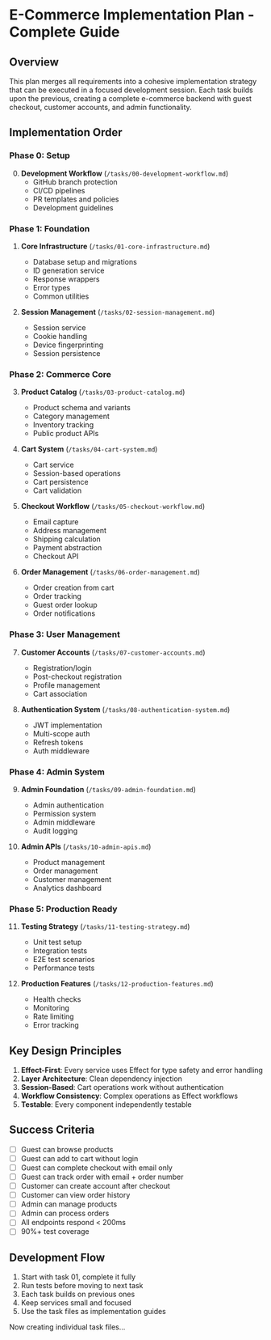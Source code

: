# E-Commerce Implementation Plan - Complete Guide

## Overview
This plan merges all requirements into a cohesive implementation strategy that can be executed in a focused development session. Each task builds upon the previous, creating a complete e-commerce backend with guest checkout, customer accounts, and admin functionality.

## Implementation Order

### Phase 0: Setup
0. **Development Workflow** (`/tasks/00-development-workflow.md`)
   - GitHub branch protection
   - CI/CD pipelines
   - PR templates and policies
   - Development guidelines

### Phase 1: Foundation
1. **Core Infrastructure** (`/tasks/01-core-infrastructure.md`)
   - Database setup and migrations
   - ID generation service
   - Response wrappers
   - Error types
   - Common utilities

2. **Session Management** (`/tasks/02-session-management.md`)
   - Session service
   - Cookie handling
   - Device fingerprinting
   - Session persistence

### Phase 2: Commerce Core
3. **Product Catalog** (`/tasks/03-product-catalog.md`)
   - Product schema and variants
   - Category management
   - Inventory tracking
   - Public product APIs

4. **Cart System** (`/tasks/04-cart-system.md`)
   - Cart service
   - Session-based operations
   - Cart persistence
   - Cart validation

5. **Checkout Workflow** (`/tasks/05-checkout-workflow.md`)
   - Email capture
   - Address management
   - Shipping calculation
   - Payment abstraction
   - Checkout API

6. **Order Management** (`/tasks/06-order-management.md`)
   - Order creation from cart
   - Order tracking
   - Guest order lookup
   - Order notifications

### Phase 3: User Management
7. **Customer Accounts** (`/tasks/07-customer-accounts.md`)
   - Registration/login
   - Post-checkout registration
   - Profile management
   - Cart association

8. **Authentication System** (`/tasks/08-authentication-system.md`)
   - JWT implementation
   - Multi-scope auth
   - Refresh tokens
   - Auth middleware

### Phase 4: Admin System
9. **Admin Foundation** (`/tasks/09-admin-foundation.md`)
   - Admin authentication
   - Permission system
   - Admin middleware
   - Audit logging

10. **Admin APIs** (`/tasks/10-admin-apis.md`)
    - Product management
    - Order management
    - Customer management
    - Analytics dashboard

### Phase 5: Production Ready
11. **Testing Strategy** (`/tasks/11-testing-strategy.md`)
    - Unit test setup
    - Integration tests
    - E2E test scenarios
    - Performance tests

12. **Production Features** (`/tasks/12-production-features.md`)
    - Health checks
    - Monitoring
    - Rate limiting
    - Error tracking

## Key Design Principles

1. **Effect-First**: Every service uses Effect for type safety and error handling
2. **Layer Architecture**: Clean dependency injection
3. **Session-Based**: Cart operations work without authentication
4. **Workflow Consistency**: Complex operations as Effect workflows
5. **Testable**: Every component independently testable

## Success Criteria

- [ ] Guest can browse products
- [ ] Guest can add to cart without login
- [ ] Guest can complete checkout with email only
- [ ] Guest can track order with email + order number
- [ ] Customer can create account after checkout
- [ ] Customer can view order history
- [ ] Admin can manage products
- [ ] Admin can process orders
- [ ] All endpoints respond < 200ms
- [ ] 90%+ test coverage

## Development Flow

1. Start with task 01, complete it fully
2. Run tests before moving to next task
3. Each task builds on previous ones
4. Keep services small and focused
5. Use the task files as implementation guides

Now creating individual task files...